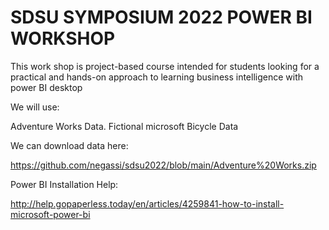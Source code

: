 # SDSU SYMPOSIUM  2022 POWER BI WORKSHOP

This work shop is project-based course intended for students looking for a practical and hands-on approach to learning  business intelligence with power BI desktop 

We will use:

Adventure Works Data. Fictional microsoft Bicycle Data

We can download data here:

https://github.com/negassi/sdsu2022/blob/main/Adventure%20Works.zip

Power BI Installation Help:

http://help.gopaperless.today/en/articles/4259841-how-to-install-microsoft-power-bi

